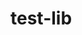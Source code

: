 # test-lib

<!-- npm publish -tag:next -->

<!-- npm outdated -->

<!-- npm install libliveopsuitest@latest -->